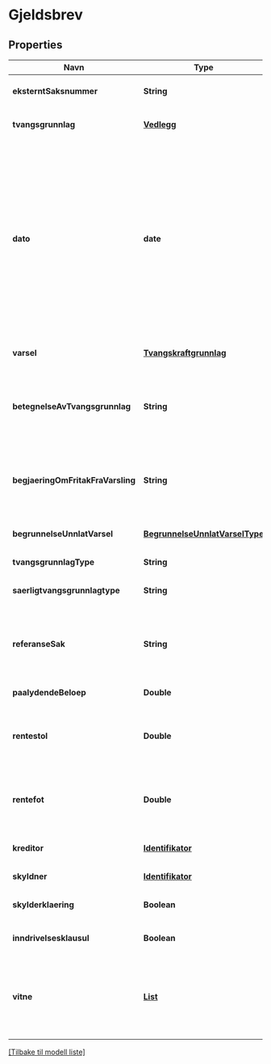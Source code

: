 # Gjeldsbrev

## Properties

| Navn                              | Type                                                              | Beskrivelse                                                                                                                                                                                                                                                                                                                                                          | Notater                      |
|-----------------------------------|-------------------------------------------------------------------|----------------------------------------------------------------------------------------------------------------------------------------------------------------------------------------------------------------------------------------------------------------------------------------------------------------------------------------------------------------------|------------------------------|
| **eksterntSaksnummer**            | **String**                                                        | Referanse til underlaget for tvangsgrunnlaget                                                                                                                                                                                                                                                                                                                        | [optional] [default to null] |
| **tvangsgrunnlag**                | [**Vedlegg**](Vedlegg.md)                                         |                                                                                                                                                                                                                                                                                                                                                                      | [optional] [default to null] |
| **dato**                          | **date**                                                          | Gir verdier for år, måned og dag. Kodes som en tekststreng etter datoformatering spesifisert i  ISO 8601 (ISO 8601:2004 Data elements and interchange formats -- Information interchange -- Representation of dates and times). Eksempel : 1998-12-21 eller 19981221. ([Begrepsreferanse](https://data.skatteetaten.no/begrep/20b52aed-9fe1-11e5-a9f8-e4115b280940)) | [default to null]            |
| **varsel**                        | [**Tvangskraftgrunnlag**](Tvangskraftgrunnlag.md)                 |                                                                                                                                                                                                                                                                                                                                                                      | [optional] [default to null] |
| **betegnelseAvTvangsgrunnlag**    | **String**                                                        | Vilkårlig lang sekvens av tegn inkludert aksenter og spesielle tegn fra standardiserte tegnsett ([Begrepsreferanse](https://data.skatteetaten.no/begrep/20b52af3-9fe1-11e5-a9f8-e4115b280940))                                                                                                                                                                       | [default to null]            |
| **begjaeringOmFritakFraVarsling** | **String**                                                        | Vilkårlig lang sekvens av tegn inkludert aksenter og spesielle tegn fra standardiserte tegnsett ([Begrepsreferanse](https://data.skatteetaten.no/begrep/20b52af3-9fe1-11e5-a9f8-e4115b280940))                                                                                                                                                                       | [optional] [default to null] |
| **begrunnelseUnnlatVarsel**       | [**BegrunnelseUnnlatVarselType**](BegrunnelseUnnlatVarselType.md) |                                                                                                                                                                                                                                                                                                                                                                      | [optional] [default to null] |
| **tvangsgrunnlagType**            | **String**                                                        |                                                                                                                                                                                                                                                                                                                                                                      | [default to null]            |
| **saerligtvangsgrunnlagtype**     | **String**                                                        |                                                                                                                                                                                                                                                                                                                                                                      | [optional] [default to null] |
| **referanseSak**                  | **String**                                                        | Vilkårlig lang sekvens av tegn inkludert aksenter og spesielle tegn fra standardiserte tegnsett ([Begrepsreferanse](https://data.skatteetaten.no/begrep/20b52af3-9fe1-11e5-a9f8-e4115b280940))                                                                                                                                                                       | [optional] [default to null] |
| **paalydendeBeloep**              | **Double**                                                        | Beløpet skyldner erkjenner å skylde                                                                                                                                                                                                                                                                                                                                  | [default to null]            |
| **rentestol**                     | **Double**                                                        | tall som er satt sammen av en heltallsdel og en fraksjondel [wikipedia] ([Begrepsreferanse](https://data.skatteetaten.no/begrep/20b52aef-9fe1-11e5-a9f8-e4115b280940))                                                                                                                                                                                               | [optional] [default to null] |
| **rentefot**                      | **Double**                                                        | tall som er satt sammen av en heltallsdel og en fraksjondel [wikipedia] ([Begrepsreferanse](https://data.skatteetaten.no/begrep/20b52aef-9fe1-11e5-a9f8-e4115b280940))                                                                                                                                                                                               | [optional] [default to null] |
| **kreditor**                      | [**Identifikator**](Identifikator.md)                             |                                                                                                                                                                                                                                                                                                                                                                      | [optional] [default to null] |
| **skyldner**                      | [**Identifikator**](Identifikator.md)                             |                                                                                                                                                                                                                                                                                                                                                                      | [default to null]            |
| **skylderklaering**               | **Boolean**                                                       | Erklæring om å skylde en gitt sum penger                                                                                                                                                                                                                                                                                                                             | [default to null]            |
| **inndrivelsesklausul**           | **Boolean**                                                       | Vedtakelse av at gjelden kan drives inn uten søksmål.                                                                                                                                                                                                                                                                                                                | [default to null]            |
| **vitne**                         | [**List**](Identifikator.md)                                      | For en del gjeldsbrev er det krav om vitnepåtegninger for at de skal være gyldige. I så fall er kravet to myndige vitner.                                                                                                                                                                                                                                            | [optional] [default to null] |

[[Tilbake til modell liste]](../index.md)

